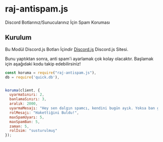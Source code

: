 # raj-antispam.js
Discord Botlarınız/Sunucularınız İçin Spam Koruması


## Kurulum
Bu Modül Discord.js Botları İçindir [Discord.js](https://discord.js.org/#/) Discord.js Sitesi.

Bunu yaptıktan sonra, anti spam'i ayarlamak çok kolay olacaktır.
Başlamak için aşağıdaki kodu takip edebilirsiniz!
```js
const koruma = require("raj-antispam.js"),
db = require('quick.db'),


koruma(client, {
  uyarmaSınırı: 2, 
  banlamaSınırı: 3,
  aralık: 2000, 
  uyarmaMesajı: "Hey sen dalgın spamcı, kendini bugün ayık. Yoksa ban gelir.", 
  rolMesajı: "Hakettiğini Buldu!", 
  maxSpamUyarı: 5,
  maxSpamBan: 5, 
  zaman: 5, 
  rolİsim: "susturulmuş" 
});

```

